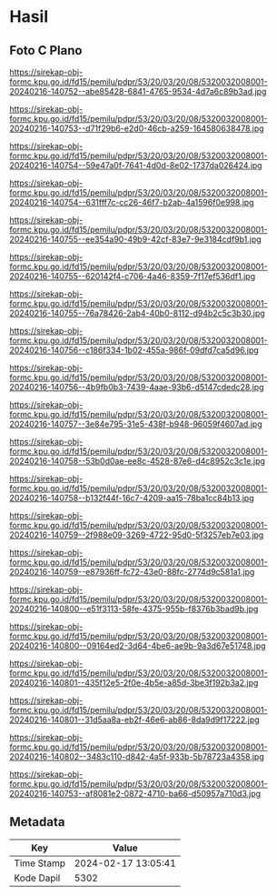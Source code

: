 # Hasil

## Foto C Plano

https://sirekap-obj-formc.kpu.go.id/fd15/pemilu/pdpr/53/20/03/20/08/5320032008001-20240216-140752--abe85428-6841-4765-9534-4d7a6c89b3ad.jpg

https://sirekap-obj-formc.kpu.go.id/fd15/pemilu/pdpr/53/20/03/20/08/5320032008001-20240216-140753--d71f29b6-e2d0-46cb-a259-164580638478.jpg

https://sirekap-obj-formc.kpu.go.id/fd15/pemilu/pdpr/53/20/03/20/08/5320032008001-20240216-140754--59e47a0f-7641-4d0d-8e02-1737da026424.jpg

https://sirekap-obj-formc.kpu.go.id/fd15/pemilu/pdpr/53/20/03/20/08/5320032008001-20240216-140754--631fff7c-cc26-46f7-b2ab-4a1596f0e998.jpg

https://sirekap-obj-formc.kpu.go.id/fd15/pemilu/pdpr/53/20/03/20/08/5320032008001-20240216-140755--ee354a90-49b9-42cf-83e7-9e3184cdf9b1.jpg

https://sirekap-obj-formc.kpu.go.id/fd15/pemilu/pdpr/53/20/03/20/08/5320032008001-20240216-140755--620142f4-c706-4a46-8359-7f17ef536df1.jpg

https://sirekap-obj-formc.kpu.go.id/fd15/pemilu/pdpr/53/20/03/20/08/5320032008001-20240216-140755--76a78426-2ab4-40b0-8112-d94b2c5c3b30.jpg

https://sirekap-obj-formc.kpu.go.id/fd15/pemilu/pdpr/53/20/03/20/08/5320032008001-20240216-140756--c186f334-1b02-455a-986f-09dfd7ca5d96.jpg

https://sirekap-obj-formc.kpu.go.id/fd15/pemilu/pdpr/53/20/03/20/08/5320032008001-20240216-140756--4b9fb0b3-7439-4aae-93b6-d5147cdedc28.jpg

https://sirekap-obj-formc.kpu.go.id/fd15/pemilu/pdpr/53/20/03/20/08/5320032008001-20240216-140757--3e84e795-31e5-438f-b948-96059f4607ad.jpg

https://sirekap-obj-formc.kpu.go.id/fd15/pemilu/pdpr/53/20/03/20/08/5320032008001-20240216-140758--53b0d0ae-ee8c-4528-87e6-d4c8952c3c1e.jpg

https://sirekap-obj-formc.kpu.go.id/fd15/pemilu/pdpr/53/20/03/20/08/5320032008001-20240216-140758--b132f44f-16c7-4209-aa15-78ba1cc84b13.jpg

https://sirekap-obj-formc.kpu.go.id/fd15/pemilu/pdpr/53/20/03/20/08/5320032008001-20240216-140759--2f988e09-3269-4722-95d0-5f3257eb7e03.jpg

https://sirekap-obj-formc.kpu.go.id/fd15/pemilu/pdpr/53/20/03/20/08/5320032008001-20240216-140759--e87936ff-fc72-43e0-88fc-2774d9c581a1.jpg

https://sirekap-obj-formc.kpu.go.id/fd15/pemilu/pdpr/53/20/03/20/08/5320032008001-20240216-140800--e51f3113-58fe-4375-955b-f8376b3bad9b.jpg

https://sirekap-obj-formc.kpu.go.id/fd15/pemilu/pdpr/53/20/03/20/08/5320032008001-20240216-140800--09164ed2-3d64-4be6-ae9b-9a3d67e51748.jpg

https://sirekap-obj-formc.kpu.go.id/fd15/pemilu/pdpr/53/20/03/20/08/5320032008001-20240216-140801--435f12e5-2f0e-4b5e-a85d-3be3f192b3a2.jpg

https://sirekap-obj-formc.kpu.go.id/fd15/pemilu/pdpr/53/20/03/20/08/5320032008001-20240216-140801--31d5aa8a-eb2f-46e6-ab86-8da9d9f17222.jpg

https://sirekap-obj-formc.kpu.go.id/fd15/pemilu/pdpr/53/20/03/20/08/5320032008001-20240216-140802--3483c110-d842-4a5f-933b-5b78723a4358.jpg

https://sirekap-obj-formc.kpu.go.id/fd15/pemilu/pdpr/53/20/03/20/08/5320032008001-20240216-140753--af8081e2-0872-4710-ba66-d50957a710d3.jpg


## Metadata

| Key        | Value               |
| ---------- | ------------------- |
| Time Stamp | 2024-02-17 13:05:41 |
| Kode Dapil | 5302                |



